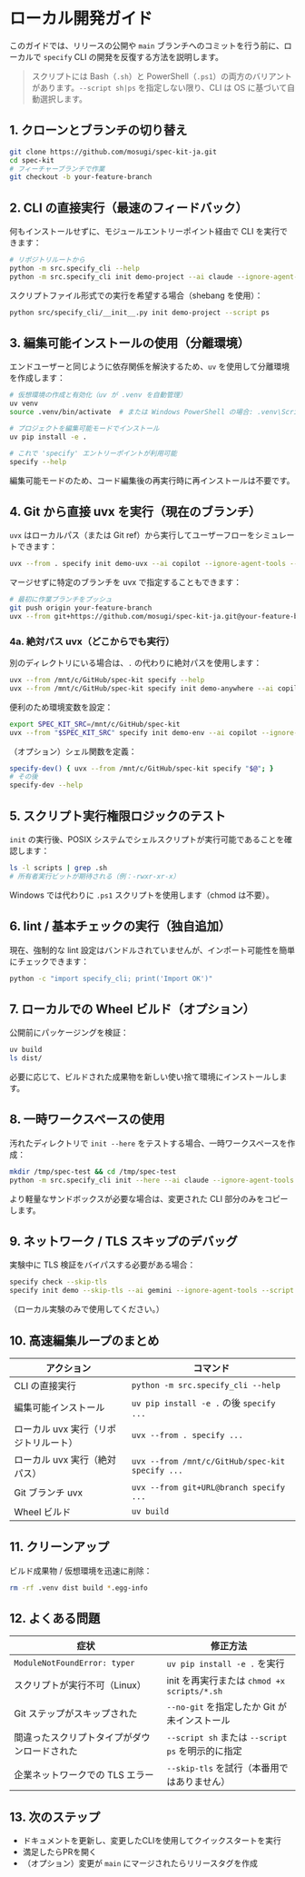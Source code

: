 # ローカル開発ガイド

このガイドでは、リリースの公開や `main` ブランチへのコミットを行う前に、ローカルで `specify` CLI の開発を反復する方法を説明します。

> スクリプトには Bash（`.sh`）と PowerShell（`.ps1`）の両方のバリアントがあります。`--script sh|ps` を指定しない限り、CLI は OS に基づいて自動選択します。

## 1. クローンとブランチの切り替え

```bash
git clone https://github.com/mosugi/spec-kit-ja.git
cd spec-kit
# フィーチャーブランチで作業
git checkout -b your-feature-branch
```

## 2. CLI の直接実行（最速のフィードバック）

何もインストールせずに、モジュールエントリーポイント経由で CLI を実行できます：

```bash
# リポジトリルートから
python -m src.specify_cli --help
python -m src.specify_cli init demo-project --ai claude --ignore-agent-tools --script sh
```

スクリプトファイル形式での実行を希望する場合（shebang を使用）：

```bash
python src/specify_cli/__init__.py init demo-project --script ps
```

## 3. 編集可能インストールの使用（分離環境）

エンドユーザーと同じように依存関係を解決するため、`uv` を使用して分離環境を作成します：

```bash
# 仮想環境の作成と有効化（uv が .venv を自動管理）
uv venv
source .venv/bin/activate  # または Windows PowerShell の場合: .venv\Scripts\Activate.ps1

# プロジェクトを編集可能モードでインストール
uv pip install -e .

# これで 'specify' エントリーポイントが利用可能
specify --help
```

編集可能モードのため、コード編集後の再実行時に再インストールは不要です。

## 4. Git から直接 uvx を実行（現在のブランチ）

`uvx` はローカルパス（または Git ref）から実行してユーザーフローをシミュレートできます：

```bash
uvx --from . specify init demo-uvx --ai copilot --ignore-agent-tools --script sh
```

マージせずに特定のブランチを uvx で指定することもできます：

```bash
# 最初に作業ブランチをプッシュ
git push origin your-feature-branch
uvx --from git+https://github.com/mosugi/spec-kit-ja.git@your-feature-branch specify init demo-branch-test --script ps
```

### 4a. 絶対パス uvx（どこからでも実行）

別のディレクトリにいる場合は、`.` の代わりに絶対パスを使用します：

```bash
uvx --from /mnt/c/GitHub/spec-kit specify --help
uvx --from /mnt/c/GitHub/spec-kit specify init demo-anywhere --ai copilot --ignore-agent-tools --script sh
```

便利のため環境変数を設定：
```bash
export SPEC_KIT_SRC=/mnt/c/GitHub/spec-kit
uvx --from "$SPEC_KIT_SRC" specify init demo-env --ai copilot --ignore-agent-tools --script ps
```

（オプション）シェル関数を定義：
```bash
specify-dev() { uvx --from /mnt/c/GitHub/spec-kit specify "$@"; }
# その後
specify-dev --help
```

## 5. スクリプト実行権限ロジックのテスト

`init` の実行後、POSIX システムでシェルスクリプトが実行可能であることを確認します：

```bash
ls -l scripts | grep .sh
# 所有者実行ビットが期待される（例：-rwxr-xr-x）
```
Windows では代わりに `.ps1` スクリプトを使用します（chmod は不要）。

## 6. lint / 基本チェックの実行（独自追加）

現在、強制的な lint 設定はバンドルされていませんが、インポート可能性を簡単にチェックできます：
```bash
python -c "import specify_cli; print('Import OK')"
```

## 7. ローカルでの Wheel ビルド（オプション）

公開前にパッケージングを検証：

```bash
uv build
ls dist/
```
必要に応じて、ビルドされた成果物を新しい使い捨て環境にインストールします。

## 8. 一時ワークスペースの使用

汚れたディレクトリで `init --here` をテストする場合、一時ワークスペースを作成：

```bash
mkdir /tmp/spec-test && cd /tmp/spec-test
python -m src.specify_cli init --here --ai claude --ignore-agent-tools --script sh  # リポジトリがここにコピーされている場合
```
より軽量なサンドボックスが必要な場合は、変更された CLI 部分のみをコピーします。

## 9. ネットワーク / TLS スキップのデバッグ

実験中に TLS 検証をバイパスする必要がある場合：

```bash
specify check --skip-tls
specify init demo --skip-tls --ai gemini --ignore-agent-tools --script ps
```
（ローカル実験のみで使用してください。）

## 10. 高速編集ループのまとめ

| アクション | コマンド |
|--------|---------|
| CLI の直接実行 | `python -m src.specify_cli --help` |
| 編集可能インストール | `uv pip install -e .` の後 `specify ...` |
| ローカル uvx 実行（リポジトリルート） | `uvx --from . specify ...` |
| ローカル uvx 実行（絶対パス） | `uvx --from /mnt/c/GitHub/spec-kit specify ...` |
| Git ブランチ uvx | `uvx --from git+URL@branch specify ...` |
| Wheel ビルド | `uv build` |

## 11. クリーンアップ

ビルド成果物 / 仮想環境を迅速に削除：
```bash
rm -rf .venv dist build *.egg-info
```

## 12. よくある問題

| 症状 | 修正方法 |
|---------|-----|
| `ModuleNotFoundError: typer` | `uv pip install -e .` を実行 |
| スクリプトが実行不可（Linux） | init を再実行または `chmod +x scripts/*.sh` |
| Git ステップがスキップされた | `--no-git` を指定したか Git が未インストール |
| 間違ったスクリプトタイプがダウンロードされた | `--script sh` または `--script ps` を明示的に指定 |
| 企業ネットワークでの TLS エラー | `--skip-tls` を試行（本番用ではありません） |

## 13. 次のステップ

- ドキュメントを更新し、変更したCLIを使用してクイックスタートを実行
- 満足したらPRを開く
- （オプション）変更が `main` にマージされたらリリースタグを作成

